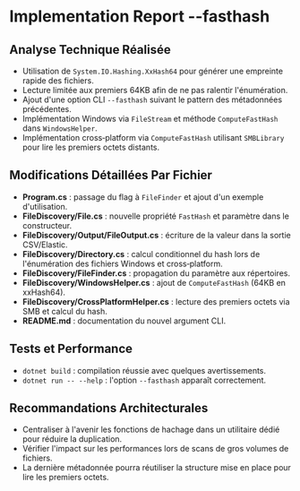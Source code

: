 # Implementation Report --fasthash

## Analyse Technique Réalisée
- Utilisation de `System.IO.Hashing.XxHash64` pour générer une empreinte rapide des fichiers.
- Lecture limitée aux premiers 64KB afin de ne pas ralentir l'énumération.
- Ajout d'une option CLI `--fasthash` suivant le pattern des métadonnées précédentes.
- Implémentation Windows via `FileStream` et méthode `ComputeFastHash` dans `WindowsHelper`.
- Implémentation cross‑platform via `ComputeFastHash` utilisant `SMBLibrary` pour lire les premiers octets distants.

## Modifications Détaillées Par Fichier
- **Program.cs** : passage du flag à `FileFinder` et ajout d'un exemple d'utilisation.
- **FileDiscovery/File.cs** : nouvelle propriété `FastHash` et paramètre dans le constructeur.
- **FileDiscovery/Output/FileOutput.cs** : écriture de la valeur dans la sortie CSV/Elastic.
- **FileDiscovery/Directory.cs** : calcul conditionnel du hash lors de l'énumération des fichiers Windows et cross‑platform.
- **FileDiscovery/FileFinder.cs** : propagation du paramètre aux répertoires.
- **FileDiscovery/WindowsHelper.cs** : ajout de `ComputeFastHash` (64KB en xxHash64).
- **FileDiscovery/CrossPlatformHelper.cs** : lecture des premiers octets via SMB et calcul du hash.
- **README.md** : documentation du nouvel argument CLI.

## Tests et Performance
- `dotnet build` : compilation réussie avec quelques avertissements.
- `dotnet run -- --help` : l'option `--fasthash` apparaît correctement.

## Recommandations Architecturales
- Centraliser à l'avenir les fonctions de hachage dans un utilitaire dédié pour réduire la duplication.
- Vérifier l'impact sur les performances lors de scans de gros volumes de fichiers.
- La dernière métadonnée pourra réutiliser la structure mise en place pour lire les premiers octets.
